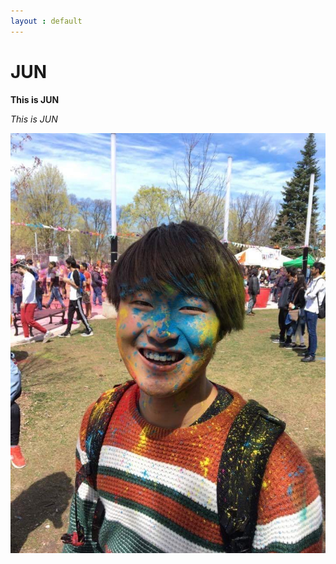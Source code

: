 ```yaml
---
layout : default
---
```

# JUN
**This is JUN**

_This is JUN_

![picture](https://github.com/BioClub/BHA5/blob/master/participants/jun/image/IMG_0005.JPG)
